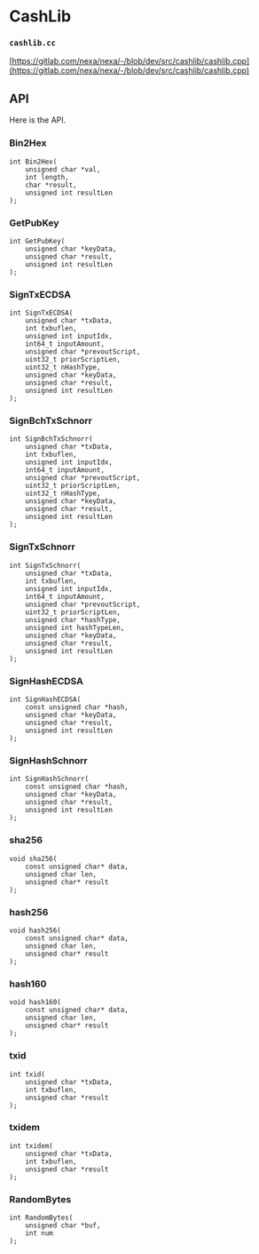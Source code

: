 # CashLib

### `cashlib.cc`

[https://gitlab.com/nexa/nexa/-/blob/dev/src/cashlib/cashlib.cpp](https://gitlab.com/nexa/nexa/-/blob/dev/src/cashlib/cashlib.cpp)

## API

Here is the API.

### Bin2Hex

```
int Bin2Hex(
    unsigned char *val,
    int length,
    char *result,
    unsigned int resultLen
);
```

### GetPubKey

```
int GetPubKey(
    unsigned char *keyData,
    unsigned char *result,
    unsigned int resultLen
);
```

### SignTxECDSA

```
int SignTxECDSA(
    unsigned char *txData,
    int txbuflen,
    unsigned int inputIdx,
    int64_t inputAmount,
    unsigned char *prevoutScript,
    uint32_t priorScriptLen,
    uint32_t nHashType,
    unsigned char *keyData,
    unsigned char *result,
    unsigned int resultLen
);
```

### SignBchTxSchnorr

```
int SignBchTxSchnorr(
    unsigned char *txData,
    int txbuflen,
    unsigned int inputIdx,
    int64_t inputAmount,
    unsigned char *prevoutScript,
    uint32_t priorScriptLen,
    uint32_t nHashType,
    unsigned char *keyData,
    unsigned char *result,
    unsigned int resultLen
);
```

### SignTxSchnorr

```
int SignTxSchnorr(
    unsigned char *txData,
    int txbuflen,
    unsigned int inputIdx,
    int64_t inputAmount,
    unsigned char *prevoutScript,
    uint32_t priorScriptLen,
    unsigned char *hashType,
    unsigned int hashTypeLen,
    unsigned char *keyData,
    unsigned char *result,
    unsigned int resultLen
);
```

### SignHashECDSA

```
int SignHashECDSA(
    const unsigned char *hash,
    unsigned char *keyData,
    unsigned char *result,
    unsigned int resultLen
);
```

### SignHashSchnorr

```
int SignHashSchnorr(
    const unsigned char *hash,
    unsigned char *keyData,
    unsigned char *result,
    unsigned int resultLen
);
```

### sha256

```
void sha256(
    const unsigned char* data,
    unsigned char len,
    unsigned char* result
);
```

### hash256

```
void hash256(
    const unsigned char* data,
    unsigned char len,
    unsigned char* result
);
```

### hash160

```
void hash160(
    const unsigned char* data,
    unsigned char len,
    unsigned char* result
);
```

### txid

```
int txid(
    unsigned char *txData,
    int txbuflen,
    unsigned char *result
);
```

### txidem

```
int txidem(
    unsigned char *txData,
    int txbuflen,
    unsigned char *result
);
```

### RandomBytes

```
int RandomBytes(
    unsigned char *buf,
    int num
);
```

